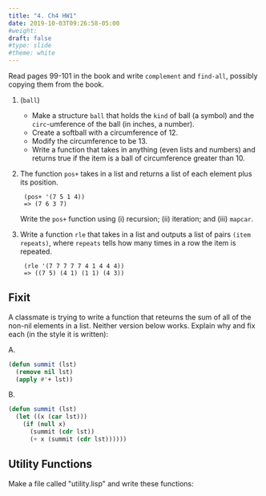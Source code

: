 ```yaml
---
title: "4. Ch4 HW1"
date: 2019-10-03T09:26:58-05:00
#weight: 
draft: false
#type: slide
#theme: white
---
```


Read pages 99-101 in the book and write `complement` and `find-all`,
possibly copying them from the book.

1. (`ball`)

   * Make a structure `ball` that holds the `kind` of ball (a symbol)
   and the `circ`-umference of the ball (in inches, a number). 
   * Create a softball with a circumference of 12.
   * Modify the circumference to be 13.
   * Write a function that takes in anything (even lists and numbers)
     and returns true if the item is a ball of circumference greater
     than 10.

2. The function `pos+` takes in a list and returns a list of each
   element plus its position.
   
        (pos+ '(7 5 1 4))
        => (7 6 3 7)

     Write the `pos+` function using (i) recursion; (ii) iteration; and
     (iii) `mapcar`.

3. Write a function `rle` that takes in a list and outputs a list of
   pairs `(item repeats)`, where `repeats` tells how many times in a
   row the item is repeated.
   
        (rle '(7 7 7 7 7 4 1 4 4 4))
        => ((7 5) (4 1) (1 1) (4 3))

## Fixit

A classmate is trying to write a function that reteurns the sum of all
of the non-nil elements in a list. Neither version below
works. Explain why and fix each (in the style it is written):

A.

```lisp
(defun summit (lst)
  (remove nil lst)
  (apply #'+ lst))
```

B.

```lisp
(defun summit (lst)
  (let ((x (car lst)))
    (if (null x)
      (summit (cdr lst))
      (+ x (summit (cdr lst))))))
```


## Utility Functions

Make a file called "utility.lisp" and write these functions:

